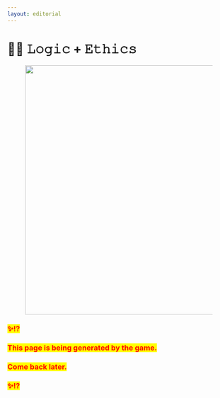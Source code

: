 ```yaml
---
layout: editorial
---
```


# 👩‍🏫 𝙻𝚘𝚐𝚒𝚌 + 𝙴𝚝𝚑𝚒𝚌𝚜

<figure><img src="../../../../../../.gitbook/assets/pexels-btgl-♡-12758876.jpg" alt="" width="563"><figcaption></figcaption></figure>

### <mark style="color:red;">✨⁉️</mark>&#x20;

### <mark style="color:red;">This page is being generated by the game.</mark>&#x20;

### <mark style="color:red;">Come back later.</mark>

### <mark style="color:red;">✨⁉️</mark>
